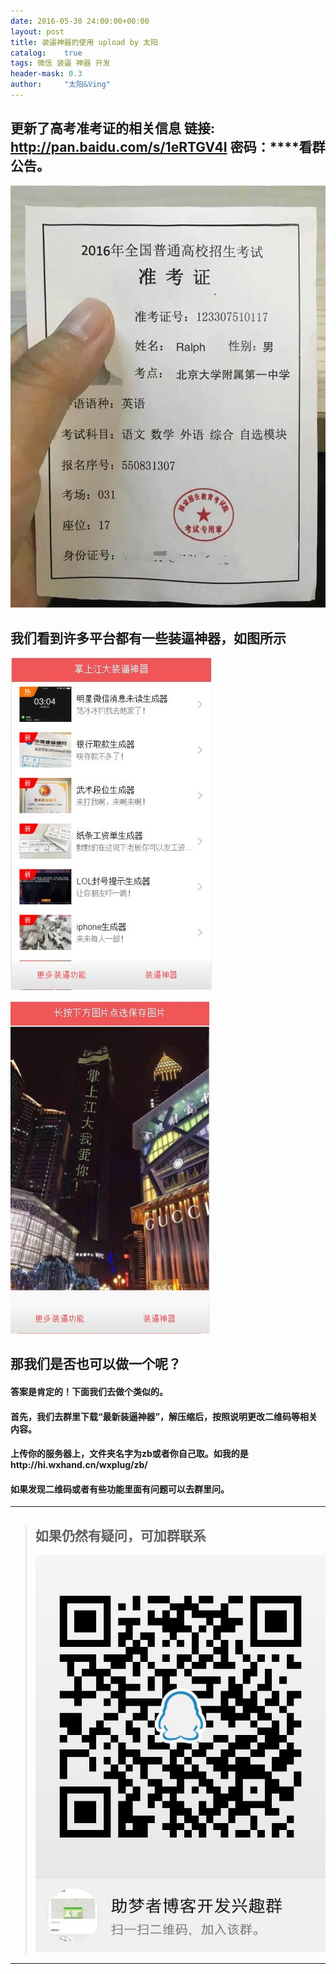 ```yaml
---
date: 2016-05-30 24:00:00+00:00
layout: post
title: 装逼神器的使用 upload by 太阳
catalog:    true
tags: 微信 装逼 神器 开发
header-mask: 0.3
author:     "太阳&Ving"
---
```


## 更新了高考准考证的相关信息 链接: http://pan.baidu.com/s/1eRTGV4I 密码：****看群公告。
![zb1](/img/blog/zbshowgk.jpg)

## 我们看到许多平台都有一些装逼神器，如图所示
![zb1](/img/blog/zbshow1.JPG)

![zbw](/img/blog/zbshow2.JPG)

## 那我们是否也可以做一个呢？

#### 答案是肯定的！下面我们去做个类似的。

#### 首先，我们去群里下载“最新装逼神器”，解压缩后，按照说明更改二维码等相关内容。

#### 上传你的服务器上，文件夹名字为zb或者你自己取。如我的是http://hi.wxhand.cn/wxplug/zb/

#### 如果发现二维码或者有些功能里面有问题可以去群里问。

___
>## 如果仍然有疑问，可加群联系
>![qqgroup](/img/blog/qqgroup.jpg)
___